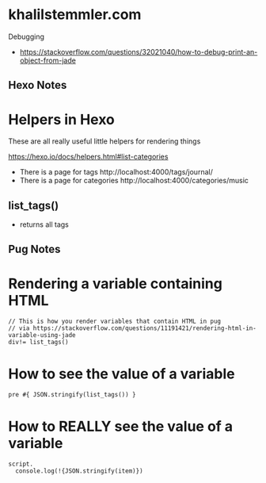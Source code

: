 # khalilstemmler.com

Debugging
- https://stackoverflow.com/questions/32021040/how-to-debug-print-an-object-from-jade

## Hexo Notes

# Helpers in Hexo
These are all really useful little helpers for rendering things

https://hexo.io/docs/helpers.html#list-categories

- There is a page for tags http://localhost:4000/tags/journal/
- There is a page for categories http://localhost:4000/categories/music

## list_tags()
- returns all tags

## Pug Notes
# Rendering a variable containing HTML

```pug
// This is how you render variables that contain HTML in pug
// via https://stackoverflow.com/questions/11191421/rendering-html-in-variable-using-jade
div!= list_tags()
```

# How to see the value of a variable

```pug
pre #{ JSON.stringify(list_tags()) }
```

# How to REALLY see the value of a variable

```pug
script.
  console.log(!{JSON.stringify(item)})
```

